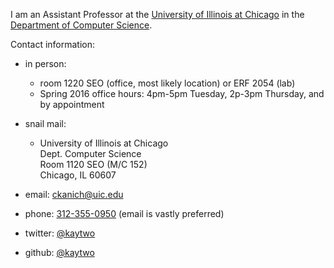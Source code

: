 I am an Assistant Professor at the [University of Illinois at Chicago][uic] in the [Department of Computer Science][uiccs].

Contact information:   

* in person:   
  * room 1220 SEO (office, most likely location) or ERF 2054 (lab)   
  * Spring 2016 office hours: 4pm-5pm Tuesday, 2p-3pm Thursday, and by appointment   

* snail mail:   
  *  University of Illinois at Chicago   
     Dept. Computer Science  
     Room 1120 SEO (M/C 152)  
     Chicago, IL 60607

* email: [ckanich@uic.edu][ckanich]
* phone: [312-355-0950][phone] (email is vastly preferred)
* twitter: [@kaytwo][twitter]
* github: [@kaytwo][github]

[phone]: tel:1-312-355-0950
[ckanich]: mailto:ckanich@uic.edu
[uiccs]: http://www.cs.uic.edu
[uic]: http://www.uic.edu
[twitter]: https://twitter.com/kaytwo
[github]: https://github.com/kaytwo

